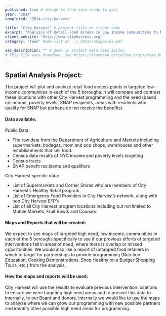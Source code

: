 ```yaml
---
published: true # change to true once ready to post
year: '2014'
completed: "2014-city-harvest"

title: "City Harvest" # project title or client name
excerpt: "Analysis of Retail Food Access in Low Income Communities to Measure Need for and Impact of City Harvest Programming" # shows on project list page
client_website: "http://www.cityharvest.org"
category: "food" #see list at `./_data/categories.yml`

seo_description: "" # goes in project meta description
# This file uses Kramdown. See https://kramdown.gettalong.org/syntax.html for syntax
---
```


## Spatial Analysis Project:
The project will plot and analyze retail food access points in targeted low-income communities in each of the 5 boroughs. It will compare and contrast these locations with other City Harvest programming and the need (based on income, poverty levels, SNAP recipients, areas with residents who qualify for SNAP but perhaps do not receive the benefits).

#### Data available:
Public Data:
- The raw data from the Department of Agriculture and Markets including supermarkets, bodegas, mom and pop shops, warehouses and other establishments that sell food.
- Census data results of NYC income and poverty levels targeting
- Census tracts
- SNAP benefit recipients and qualifiers

City Harvest specific data:
- List of Supermarkets and Corner Stores who are members of City Harvest’s Healthy Retail program.
- List of Emergency Food Providers in City Harvest’s network, along with non City Harvest EFP’s
- List of all City Harvest program locations including but not limited to Mobile Markets, Fruit Bowls and Courses.

#### Maps and Reports that will be created:
We expect to see maps of targeted high need, low income, communities in each of the 5 boroughs specifically to see if our previous efforts of targeted interventions fall in areas of need, where there is overlap or missed opportunities. We would also like a report of untapped food retailers in which to target for partnerships to provide programming (Nutrition Education, Cooking Demonstrations, Shop Healthy on a Budget Shopping Tours, etc.) from the analysis.

#### How the maps and reports will be used:
City Harvest will use the results to evaluate previous intervention locations to ensure we were targeting high need areas and to present this data to internally, to our Board and donors. Internally we would like to use the maps to analyze where we can grow our programming with new possible partners and identify other possible high need areas for programming.
